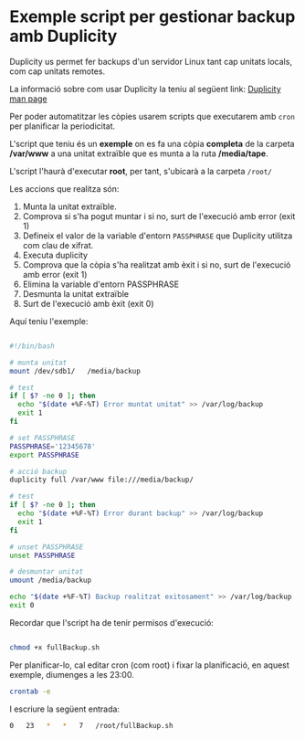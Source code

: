 # Exemple script per gestionar backup amb Duplicity

Duplicity us permet fer backups d'un servidor Linux tant cap unitats locals, com cap unitats remotes. 

La informació sobre com usar Duplicity la teniu al següent link: [Duplicity man page](https://manpages.ubuntu.com/manpages/jammy/man1/duplicity.1.html)

Per poder automatitzar les còpies usarem scripts que executarem amb `cron` per planificar la periodicitat.

L'script que teniu és un **exemple** on es fa una còpia **completa** de la carpeta **/var/www** a una unitat extraïble que es munta a la ruta **/media/tape**.

L'script l'haurà d'executar **root**, per tant, s'ubicarà a la carpeta `/root/`

Les accions que realitza són:

1. Munta la unitat extraïble.
2. Comprova si s'ha pogut muntar i si no, surt de l'execució amb error (exit 1)
3. Defineix el valor de la variable d'entorn `PASSPHRASE` que Duplicity utilitza com clau de xifrat.
4. Executa duplicity
5. Comprova que la còpia s'ha realitzat amb èxit i si no, surt de l'execució amb error (exit 1)
6. Elimina la variable d'entorn PASSPHRASE
7. Desmunta la unitat extraïble
8. Surt de l'execució amb èxit (exit 0)

Aquí teniu l'exemple:

```bash

#!/bin/bash

# munta unitat
mount /dev/sdb1/   /media/backup

# test
if [ $? -ne 0 ]; then
  echo "$(date +%F-%T) Error muntat unitat" >> /var/log/backup
  exit 1
fi

# set PASSPHRASE
PASSPHRASE='12345678'
export PASSPHRASE

# acció backup
duplicity full /var/www file:///media/backup/

# test
if [ $? -ne 0 ]; then
  echo "$(date +%F-%T) Error durant backup" >> /var/log/backup
  exit 1
fi

# unset PASSPHRASE
unset PASSPHRASE

# desmuntar unitat
umount /media/backup

echo "$(date +%F-%T) Backup realitzat exitosament" >> /var/log/backup
exit 0
```

Recordar que l'script ha de tenir permisos d'execució:

```bash

chmod +x fullBackup.sh

```

Per planificar-lo, cal editar cron (com root) i fixar la planificació, en aquest exemple, diumenges a les 23:00.

```bash
crontab -e
```

I escriure la següent entrada:

```bash
0   23   *   *   7   /root/fullBackup.sh
```



